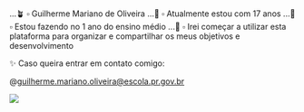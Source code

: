 ...🪴 ▫️ Guilherme Mariano de Oliveira
...🍃 ▫️ Atualmente estou com 17 anos
...🎋 ▫️ Estou fazendo no 1 ano do ensino médio
...🌳 ▫️ Irei começar a utilizar esta plataforma para organizar e compartilhar os meus objetivos e desenvolvimento




✨ Caso queira entrar em contato comigo:

@guilherme.mariano.oliveira@escola.pr.gov.br

![](https://i.pinimg.com/originals/7d/18/b5/7d18b5a50e47e4059ab24a2de18eaf70.gif)
